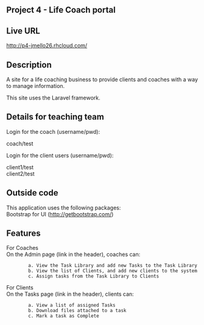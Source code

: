 ## Project 4 - Life Coach portal

## Live URL
http://p4-jmello26.rhcloud.com/

## Description
A site for a life coaching business to provide clients and coaches with a way to manage information. 

This site uses the Laravel framework.

## Details for teaching team
Login for the coach (username/pwd):  

  coach/test  

Login for the client users (username/pwd): 	

  client1/test  
  client2/test  

## Outside code
This application uses the following packages:  
	Bootstrap for UI (http://getbootstrap.com/)  
	
## Features

For Coaches  
	On the Admin page (link in the header), coaches can:  
	
			a. View the Task Library and add new Tasks to the Task Library  
			b. View the list of Clients, and add new clients to the system  
			c. Assign tasks from the Task Library to Clients  
	
For Clients  
	On the Tasks page (link in the header), clients can:  
	
			a. View a list of assigned Tasks  
			b. Download files attached to a task  
			c. Mark a task as Complete  
  
	